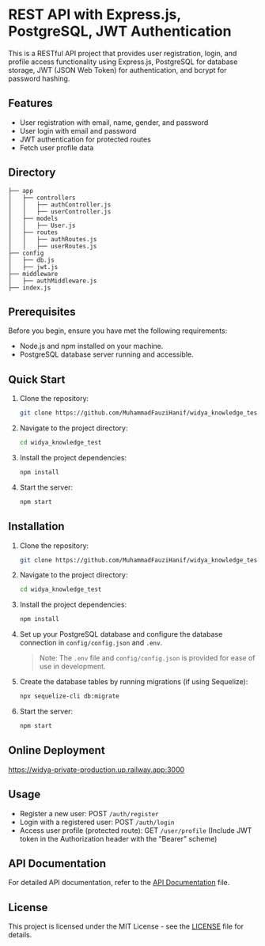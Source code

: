 # REST API with Express.js, PostgreSQL, JWT Authentication

This is a RESTful API project that provides user registration, login, and profile access functionality using Express.js, PostgreSQL for database storage, JWT (JSON Web Token) for authentication, and bcrypt for password hashing.

## Features

- User registration with email, name, gender, and password
- User login with email and password
- JWT authentication for protected routes
- Fetch user profile data


## Directory

```dir
├── app
│   ├── controllers
│   │   ├── authController.js
│   │   ├── userController.js
│   ├── models
│   │   ├── User.js
│   ├── routes
│   │   ├── authRoutes.js
│   │   ├── userRoutes.js
├── config
│   ├── db.js
│   ├── jwt.js
├── middleware
│   ├── authMiddleware.js
├── index.js
```


## Prerequisites

Before you begin, ensure you have met the following requirements:

- Node.js and npm installed on your machine.
- PostgreSQL database server running and accessible.

## Quick Start
1. Clone the repository:

   ```bash
   git clone https://github.com/MuhammadFauziHanif/widya_knowledge_test.git
   ```

2. Navigate to the project directory:

   ```bash
   cd widya_knowledge_test
   ```

3. Install the project dependencies:

   ```bash
   npm install
   ```

3. Start the server:

   ```bash
   npm start
   ```

## Installation

1. Clone the repository:

   ```bash
   git clone https://github.com/MuhammadFauziHanif/widya_knowledge_test.git
   ```

2. Navigate to the project directory:

   ```bash
   cd widya_knowledge_test
   ```

3. Install the project dependencies:

   ```bash
   npm install
   ```

4. Set up your PostgreSQL database and configure the database connection in `config/config.json` and `.env`.

   > Note: The `.env` file and `config/config.json` is provided for ease of use in development.

5. Create the database tables by running migrations (if using Sequelize):

   ```bash
   npx sequelize-cli db:migrate
   ```

6. Start the server:

   ```bash
   npm start
   ```

## Online Deployment
https://widya-private-production.up.railway.app:3000

## Usage

- Register a new user: POST `/auth/register`
- Login with a registered user: POST `/auth/login`
- Access user profile (protected route): GET `/user/profile` (Include JWT token in the Authorization header with the "Bearer" scheme)

## API Documentation

For detailed API documentation, refer to the [API Documentation](docs/api-documentation.md) file.

## License

This project is licensed under the MIT License - see the [LICENSE](LICENSE) file for details.
